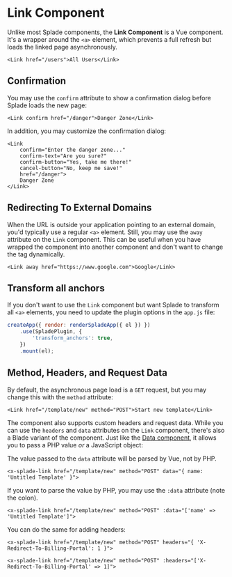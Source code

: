 # Link Component

Unlike most Splade components, the **Link Component** is a Vue component. It's a wrapper around the `<a>` element, which prevents a full refresh but loads the linked page asynchronously.

```blade
<Link href="/users">All Users</Link>
```

## Confirmation

You may use the `confirm` attribute to show a confirmation dialog before Splade loads the new page:

```blade
<Link confirm href="/danger">Danger Zone</Link>
```

In addition, you may customize the confirmation dialog:

```blade
<Link
    confirm="Enter the danger zone..."
    confirm-text="Are you sure?"
    confirm-button="Yes, take me there!"
    cancel-button="No, keep me save!"
    href="/danger">
    Danger Zone
</Link>
```

## Redirecting To External Domains

When the URL is outside your application pointing to an external domain, you'd typically use a regular `<a>` element. Still, you may use the `away` attribute on the `Link` component. This can be useful when you have wrapped the component into another component and don't want to change the tag dynamically.

```blade
<Link away href="https://www.google.com">Google</Link>
```

## Transform all anchors

If you don't want to use the `Link` component but want Splade to transform all `<a>` elements, you need to update the plugin options in the `app.js` file:

```js
createApp({ render: renderSpladeApp({ el }) })
    .use(SpladePlugin, {
        'transform_anchors': true,
    })
    .mount(el);
```

## Method, Headers, and Request Data

By default, the asynchronous page load is a `GET` request, but you may change this with the `method` attribute:

```blade
<Link href="/template/new" method="POST">Start new template</Link>
```

The component also supports custom headers and request data. While you can use the `headers` and `data` attributes on the `Link` component, there's also a Blade variant of the component. Just like the [Data component](/x-data.md), it allows you to pass a PHP value *or* a JavaScript object:

The value passed to the `data` attribute will be parsed by Vue, not by PHP.

```blade
<x-splade-link href="/template/new" method="POST" data="{ name: 'Untitled Template' }">
```

If you want to parse the value by PHP, you may use the `:data` attribute (note the colon).

```blade
<x-splade-link href="/template/new" method="POST" :data="['name' => 'Untitled Template']">
```

You can do the same for adding headers:

```blade
<x-splade-link href="/template/new" method="POST" headers="{ 'X-Redirect-To-Billing-Portal': 1 }">

<x-splade-link href="/template/new" method="POST" :headers="['X-Redirect-To-Billing-Portal' => 1]">
```
